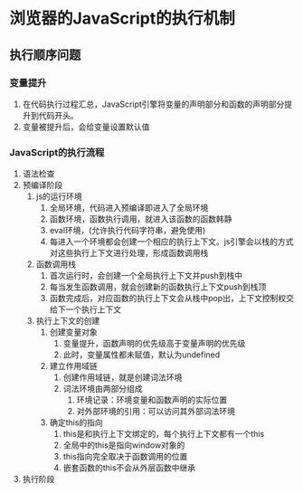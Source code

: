 # 浏览器的JavaScript的执行机制
## 执行顺序问题
### 变量提升
1. 在代码执行过程汇总，JavaScript引擎将变量的声明部分和函数的声明部分提升到代码开头。
2. 变量被提升后，会给变量设置默认值

### JavaScript的执行流程
1. 语法检查
2. 预编译阶段
   1. js的运行环境
      1. 全局环境，代码进入预编译即进入了全局环境
      2. 函数环境，函数执行调用，就进入该函数的函数韩静
      3. eval环境，(允许执行代码字符串，避免使用)
      4. 每进入一个环境都会创建一个相应的执行上下文。js引擎会以栈的方式对这些执行上下文进行处理，形成函数调用栈
   2. 函数调用栈
      1. 首次运行时，会创建一个全局执行上下文并push到栈中
      2. 每当发生函数调用，就会创建新的函数执行上下文push到栈顶
      3. 函数完成后，对应函数的执行上下文会从栈中pop出，上下文控制权交给下一个执行上下文
   3. 执行上下文的创建
      1. 创建变量对象
         1. 变量提升，函数声明的优先级高于变量声明的优先级
         2. 此时，变量属性都未赋值，默认为undefined
      2. 建立作用域链
         1. 创建作用域链，就是创建词法环境
         2. 词法环境由两部分组成
            1. 环境记录：环境变量和函数声明的实际位置
            2. 对外部环境的引用：可以访问其外部词法环境
      3. 确定this的指向
         1. this是和执行上下文绑定的，每个执行上下文都有一个this
         2. 全局中的this是指向window对象的
         3. this指向完全取决于函数调用的位置
         4. 嵌套函数的this不会从外层函数中继承
3. 执行阶段

